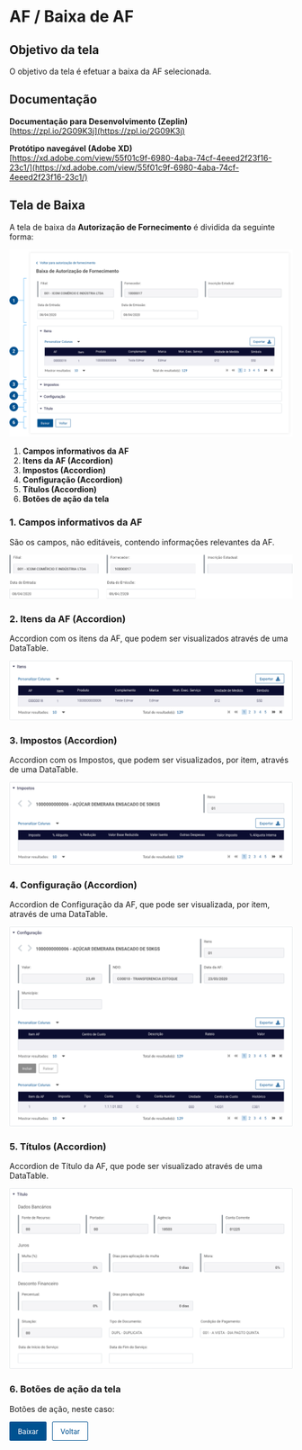 # AF / Baixa de AF

## Objetivo da tela

O objetivo da tela é efetuar a baixa da AF selecionada.

## Documentação

**Documentação para Desenvolvimento (Zeplin)**\
[https://zpl.io/2G09K3j](https://zpl.io/2G09K3j)

**Protótipo navegável (Adobe XD)**\
[https://xd.adobe.com/view/55f01c9f-6980-4aba-74cf-4eeed2f23f16-23c1/](https://xd.adobe.com/view/55f01c9f-6980-4aba-74cf-4eeed2f23f16-23c1/)

## **Tela de Baixa**

A tela de baixa da **Autorização de Fornecimento** é dividida da seguinte forma:

![](<../../.gitbook/assets/image (448).png>)

1. **Campos informativos da AF**
2. **Itens da AF (Accordion)**
3. **Impostos (Accordion)**
4. **Configuração (Accordion)**
5. **Títulos (Accordion)**
6. **Botões de ação da tela**

### 1. Campos informativos da AF

São os campos, não editáveis, contendo informações relevantes da AF.

![](<../../.gitbook/assets/image (331).png>)

### 2. Itens da AF (Accordion)

Accordion com os itens da AF, que podem ser visualizados através de uma DataTable.

![](<../../.gitbook/assets/image (298).png>)

### 3. Impostos (Accordion)

Accordion com os Impostos, que podem ser visualizados, por item, através de uma DataTable.

![](<../../.gitbook/assets/image (320).png>)

### 4. Configuração (Accordion)

Accordion de Configuração da AF, que pode ser visualizada, por item, através de uma DataTable.

![](<../../.gitbook/assets/image (305).png>)

### 5. Títulos (Accordion)

Accordion de Título da AF, que pode ser visualizado através de uma DataTable.

![](<../../.gitbook/assets/image (846).png>)

### 6. Botões de ação da tela

Botões de ação, neste caso:

![](<../../.gitbook/assets/image (934).png>)
